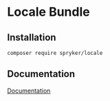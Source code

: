 # Locale Bundle

## Installation

```
composer require spryker/locale
```

## Documentation

[Documentation](https://spryker.github.io)
